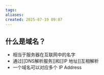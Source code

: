 ```yaml
---
tags: 
aliases: 
created: 2025-07-19 09:07
---
```

## 什么是域名？

- 相当于服务器在互联网中的名字
- 通过[[DNS解析服务]]和[[IP 地址]]互相解析
- 一个域名可以对应多个 IP Address

